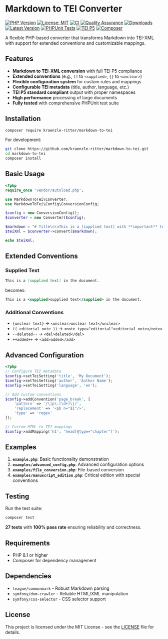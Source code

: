 # Markdown to TEI Converter

[![PHP Version](https://img.shields.io/badge/php-%3E%3D8.1-blue.svg)](https://php.net/)
[![License: MIT](https://img.shields.io/badge/License-MIT-yellow.svg)](https://opensource.org/licenses/MIT)
[![CI](https://github.com/kraenzle-ritter/markdown-to-tei/workflows/CI/badge.svg)](https://github.com/kraenzle-ritter/markdown-to-tei/actions)
[![Quality Assurance](https://github.com/kraenzle-ritter/markdown-to-tei/workflows/Quality%20Assurance/badge.svg)](https://github.com/kraenzle-ritter/markdown-to-tei/actions)
[![Downloads](https://img.shields.io/packagist/dt/kraenzle-ritter/markdown-to-tei)](https://packagist.org/packages/kraenzle-ritter/markdown-to-tei)
[![Latest Version](https://img.shields.io/packagist/v/kraenzle-ritter/markdown-to-tei)](https://packagist.org/packages/kraenzle-ritter/markdown-to-tei)
[![PHPUnit Tests](https://img.shields.io/badge/tests-27%20passing-brightgreen.svg)](#testing)
[![TEI P5](https://img.shields.io/badge/TEI-P5%20compliant-orange.svg)](https://tei-c.org/)
[![Composer](https://img.shields.io/badge/composer-ready-blue.svg)](https://getcomposer.org/)

A flexible PHP-based converter that transforms Markdown into TEI-XML with support for extended conventions and customizable mappings.

## Features

- **Markdown to TEI-XML conversion** with full TEI P5 compliance
- **Extended conventions** (e.g., `[]` to `<supplied>`, `{}` to `<unclear>`)
- **Flexible configuration system** for custom rules and mappings
- **Configurable TEI metadata** (title, author, language, etc.)
- **TEI P5 standard compliant** output with proper namespaces
- **High performance** processing of large documents
- **Fully tested** with comprehensive PHPUnit test suite

## Installation

```bash
composer require kraenzle-ritter/markdown-to-tei
```

For development:

```bash
git clone https://github.com/kraenzle-ritter/markdown-to-tei.git
cd markdown-to-tei
composer install
```

## Basic Usage

```php
<?php
require_once 'vendor/autoload.php';

use MarkdownToTei\Converter;
use MarkdownToTei\Config\ConversionConfig;

$config = new ConversionConfig();
$converter = new Converter($config);

$markdown = "# Title\n\nThis is a [supplied text] with **important** text.";
$teiXml = $converter->convert($markdown);

echo $teiXml;
```

## Extended Conventions

### Supplied Text

```markdown
This is a [supplied text] in the document.
```

becomes:

```xml
This is a <supplied>supplied text</supplied> in the document.
```

### Additional Conventions

- `{unclear text}` → `<unclear>unclear text</unclear>`
- `(( editorial_note ))` → `<note type="editorial">editorial note</note>`
- `--deleted--` → `<del>deleted</del>`
- `++added++` → `<add>added</add>`

## Advanced Configuration

```php
<?php
// Configure TEI metadata
$config->setTeiSetting('title', 'My Document');
$config->setTeiSetting('author', 'Author Name');
$config->setTeiSetting('language', 'en');

// Add custom conventions
$config->addConvention('page_break', [
    'pattern' => '/\|p\.(\d+)\|/',
    'replacement' => '<pb n="$1"/>',
    'type' => 'regex'
]);

// Custom HTML to TEI mappings
$config->addMapping('h1', 'head[@type="chapter"]');
```

## Examples

1. **`example.php`**: Basic functionality demonstration
2. **`examples/advanced_config.php`**: Advanced configuration options
3. **`examples/file_conversion.php`**: File-based conversion
4. **`examples/manuscript_edition.php`**: Critical edition with special conventions

## Testing

Run the test suite:

```bash
composer test
```

**27 tests** with **100% pass rate** ensuring reliability and correctness.

## Requirements

- PHP 8.1 or higher
- Composer for dependency management

## Dependencies

- `league/commonmark` - Robust Markdown parsing
- `symfony/dom-crawler` - Reliable HTML/XML manipulation
- `symfony/css-selector` - CSS selector support

## License

This project is licensed under the MIT License - see the [LICENSE](LICENSE) file for details.
